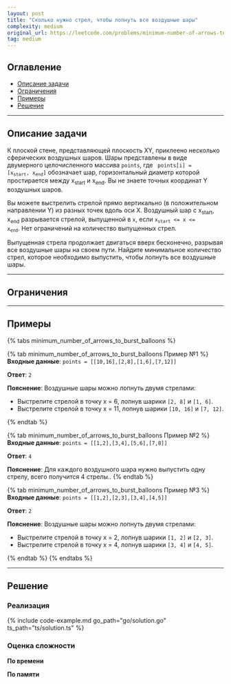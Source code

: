 ```yaml
---
layout: post
title: "Сколько нужно стрел, чтобы лопнуть все воздушные шары"
complexity: medium
original_url: https://leetcode.com/problems/minimum-number-of-arrows-to-burst-balloons
tag: medium
---
```


## Оглавление

- [Описание задачи](#описание-задачи)
- [Ограничения](#ограничения)
- [Примеры](#примеры)
- [Решение](#решение)

---

## Описание задачи

К плоской стене, представляющей плоскость XY, приклеено несколько сферических воздушных шаров.
Шары представлены в виде двумерного целочисленного массива `points`, где <code>
points[i] = [x<sub>start</sub>, x<sub>end</sub>]</code> обозначает шар, горизонтальный диаметр которой простирается
между x<sub>start</sub> и x<sub>end</sub>. Вы не знаете точных координат Y воздушных шаров.

Вы можете выстрелить стрелой прямо вертикально (в положительном направлении Y) из разных точек вдоль оси X.
Воздушный шар с x<sub>start</sub>, x<sub>end</sub> разрывается стрелой, выпущенной в `x`, если <code>x<sub>start</sub> <= x <= x<sub>end</sub></code>.
Нет ограничений на количество выпущенных стрел.

Выпущенная стрела продолжает двигаться вверх бесконечно, разрывая все воздушные шары на своем пути.
Найдите минимальное количество стрел, которое необходимо выпустить, чтобы лопнуть все воздушные шары.

---

## Ограничения

---

## Примеры

{% tabs minimum_number_of_arrows_to_burst_balloons %}

{% tab minimum_number_of_arrows_to_burst_balloons Пример №1 %}
**Входные данные**: `points = [[10,16],[2,8],[1,6],[7,12]]`

**Ответ**: `2`

**Пояснение**: Воздушные шары можно лопнуть двумя стрелами:

- Выстрелите стрелой в точку x = 6, лопнув шарики `[2, 8]` и `[1, 6]`.
- Выстрелите стрелой в точку x = 11, лопнув шарики `[10, 16]` и `[7, 12]`.

{% endtab %}

{% tab minimum_number_of_arrows_to_burst_balloons Пример №2 %}
**Входные данные**: `points = [[1,2],[3,4],[5,6],[7,8]]`

**Ответ**: `4`

**Пояснение**: Для каждого воздушного шара нужно выпустить одну стрелу, всего получится 4 стрелы..
{% endtab %}

{% tab minimum_number_of_arrows_to_burst_balloons Пример №3 %}
**Входные данные**: `points = [[1,2],[2,3],[3,4],[4,5]]`

**Ответ**: `2`

**Пояснение**: Воздушные шары можно лопнуть двумя стрелами:

- Выстрелите стрелой в точку x = 2, лопнув шарики `[1, 2]` и `[2, 3]`.
- Выстрелите стрелой в точку x = 4, лопнув шарики `[3, 4]` и `[4, 5]`.

{% endtab %}
{% endtabs %}

---

## Решение

### Реализация

{% include code-example.md go_path="go/solution.go" ts_path="ts/solution.ts" %}

### Оценка сложности

**По времени**

**По памяти**

